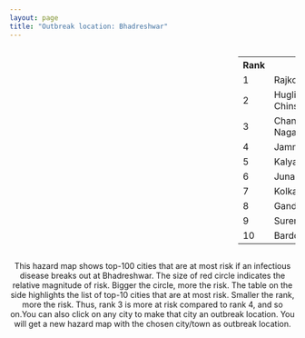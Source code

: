 ```yaml
---
layout: page
title: "Outbreak location: Bhadreshwar"
---
```

<div style="width: 100%; overflow: auto;">
<div style="width: 75%; float: left;">
<div id="mapid">
<script src="https://buda-magenta.github.io/hazard_map/load_map.js"></script>

<script>
var marker_outbreak = L.marker([22.910184, 69.899418],{"autoPan": true}).addTo(map); marker_outbreak.bindTooltip("Bhadreshwar").openTooltip();

var circle_1 = L.circle([22.305199, 70.802833], {"pane": "markerPane", "color": "red", "fill": true, "fillOpacity": 0.2, "fillRule": "evenodd", "lineCap": "round", "lineJoin": "round", "opacity": 1.0, "radius": 77103, "stroke": true, "weight": 3}).addTo(map);
circle_1.bindTooltip("Rajkot<br>rank: 1<br>hazard index: 0.077104")
circle_1.bindPopup('<a href="https://buda-magenta.github.io/hazard_map/Rajkot">Rajkot</a>')

var circle_2 = L.circle([22.901200, 88.389900], {"pane": "markerPane", "color": "red", "fill": true, "fillOpacity": 0.2, "fillRule": "evenodd", "lineCap": "round", "lineJoin": "round", "opacity": 1.0, "radius": 54794, "stroke": true, "weight": 3}).addTo(map);
circle_2.bindTooltip("Hugli-Chinsurah<br>rank: 2<br>hazard index: 0.054794")
circle_2.bindPopup('<a href="https://buda-magenta.github.io/hazard_map/Hugli-Chinsurah">Hugli-Chinsurah</a>')

var circle_3 = L.circle([26.505476, 93.977739], {"pane": "markerPane", "color": "red", "fill": true, "fillOpacity": 0.2, "fillRule": "evenodd", "lineCap": "round", "lineJoin": "round", "opacity": 1.0, "radius": 51621, "stroke": true, "weight": 3}).addTo(map);
circle_3.bindTooltip("Chandan Nagar<br>rank: 3<br>hazard index: 0.051622")
circle_3.bindPopup('<a href="https://buda-magenta.github.io/hazard_map/Chandan_Nagar">Chandan Nagar</a>')

var circle_4 = L.circle([22.473242, 70.055210], {"pane": "markerPane", "color": "red", "fill": true, "fillOpacity": 0.2, "fillRule": "evenodd", "lineCap": "round", "lineJoin": "round", "opacity": 1.0, "radius": 31710, "stroke": true, "weight": 3}).addTo(map);
circle_4.bindTooltip("Jamnagar<br>rank: 4<br>hazard index: 0.031711")
circle_4.bindPopup('<a href="https://buda-magenta.github.io/hazard_map/Jamnagar">Jamnagar</a>')

var circle_5 = L.circle([22.974972, 88.434592], {"pane": "markerPane", "color": "red", "fill": true, "fillOpacity": 0.2, "fillRule": "evenodd", "lineCap": "round", "lineJoin": "round", "opacity": 1.0, "radius": 31112, "stroke": true, "weight": 3}).addTo(map);
circle_5.bindTooltip("Kalyani<br>rank: 5<br>hazard index: 0.031112")
circle_5.bindPopup('<a href="https://buda-magenta.github.io/hazard_map/Kalyani">Kalyani</a>')

var circle_6 = L.circle([21.517410, 70.464275], {"pane": "markerPane", "color": "red", "fill": true, "fillOpacity": 0.2, "fillRule": "evenodd", "lineCap": "round", "lineJoin": "round", "opacity": 1.0, "radius": 19186, "stroke": true, "weight": 3}).addTo(map);
circle_6.bindTooltip("Junagadh<br>rank: 6<br>hazard index: 0.019186")
circle_6.bindPopup('<a href="https://buda-magenta.github.io/hazard_map/Junagadh">Junagadh</a>')

var circle_7 = L.circle([22.541418, 88.357691], {"pane": "markerPane", "color": "red", "fill": true, "fillOpacity": 0.2, "fillRule": "evenodd", "lineCap": "round", "lineJoin": "round", "opacity": 1.0, "radius": 15165, "stroke": true, "weight": 3}).addTo(map);
circle_7.bindTooltip("Kolkata<br>rank: 7<br>hazard index: 0.015165")
circle_7.bindPopup('<a href="https://buda-magenta.github.io/hazard_map/Kolkata">Kolkata</a>')

var circle_8 = L.circle([23.071874, 70.131715], {"pane": "markerPane", "color": "red", "fill": true, "fillOpacity": 0.2, "fillRule": "evenodd", "lineCap": "round", "lineJoin": "round", "opacity": 1.0, "radius": 14899, "stroke": true, "weight": 3}).addTo(map);
circle_8.bindTooltip("Gandhidham<br>rank: 8<br>hazard index: 0.014900")
circle_8.bindPopup('<a href="https://buda-magenta.github.io/hazard_map/Gandhidham">Gandhidham</a>')

var circle_9 = L.circle([22.750000, 71.666667], {"pane": "markerPane", "color": "red", "fill": true, "fillOpacity": 0.2, "fillRule": "evenodd", "lineCap": "round", "lineJoin": "round", "opacity": 1.0, "radius": 10653, "stroke": true, "weight": 3}).addTo(map);
circle_9.bindTooltip("Surendranagar<br>rank: 9<br>hazard index: 0.010654")
circle_9.bindPopup('<a href="https://buda-magenta.github.io/hazard_map/Surendranagar">Surendranagar</a>')

var circle_10 = L.circle([23.250000, 87.750000], {"pane": "markerPane", "color": "red", "fill": true, "fillOpacity": 0.2, "fillRule": "evenodd", "lineCap": "round", "lineJoin": "round", "opacity": 1.0, "radius": 10622, "stroke": true, "weight": 3}).addTo(map);
circle_10.bindTooltip("Barddhaman<br>rank: 10<br>hazard index: 0.010623")
circle_10.bindPopup('<a href="https://buda-magenta.github.io/hazard_map/Barddhaman">Barddhaman</a>')

var circle_11 = L.circle([21.640900, 69.611000], {"pane": "markerPane", "color": "red", "fill": true, "fillOpacity": 0.2, "fillRule": "evenodd", "lineCap": "round", "lineJoin": "round", "opacity": 1.0, "radius": 9114, "stroke": true, "weight": 3}).addTo(map);
circle_11.bindTooltip("Porbandar<br>rank: 11<br>hazard index: 0.009114")
circle_11.bindPopup('<a href="https://buda-magenta.github.io/hazard_map/Porbandar">Porbandar</a>')

var circle_12 = L.circle([23.247245, 69.668339], {"pane": "markerPane", "color": "red", "fill": true, "fillOpacity": 0.2, "fillRule": "evenodd", "lineCap": "round", "lineJoin": "round", "opacity": 1.0, "radius": 8814, "stroke": true, "weight": 3}).addTo(map);
circle_12.bindTooltip("Bhuj<br>rank: 12<br>hazard index: 0.008814")
circle_12.bindPopup('<a href="https://buda-magenta.github.io/hazard_map/Bhuj">Bhuj</a>')

var circle_13 = L.circle([22.168600, 71.668500], {"pane": "markerPane", "color": "red", "fill": true, "fillOpacity": 0.2, "fillRule": "evenodd", "lineCap": "round", "lineJoin": "round", "opacity": 1.0, "radius": 7806, "stroke": true, "weight": 3}).addTo(map);
circle_13.bindTooltip("Botad<br>rank: 13<br>hazard index: 0.007806")
circle_13.bindPopup('<a href="https://buda-magenta.github.io/hazard_map/Botad">Botad</a>')

var circle_14 = L.circle([21.764059, 70.616660], {"pane": "markerPane", "color": "red", "fill": true, "fillOpacity": 0.2, "fillRule": "evenodd", "lineCap": "round", "lineJoin": "round", "opacity": 1.0, "radius": 7102, "stroke": true, "weight": 3}).addTo(map);
circle_14.bindTooltip("Jetpur Navagadh<br>rank: 14<br>hazard index: 0.007102")
circle_14.bindPopup('<a href="https://buda-magenta.github.io/hazard_map/Jetpur_Navagadh">Jetpur Navagadh</a>')

var circle_15 = L.circle([21.972182, 70.795524], {"pane": "markerPane", "color": "red", "fill": true, "fillOpacity": 0.2, "fillRule": "evenodd", "lineCap": "round", "lineJoin": "round", "opacity": 1.0, "radius": 6713, "stroke": true, "weight": 3}).addTo(map);
circle_15.bindTooltip("Gondal<br>rank: 15<br>hazard index: 0.006714")
circle_15.bindPopup('<a href="https://buda-magenta.github.io/hazard_map/Gondal">Gondal</a>')

var circle_16 = L.circle([23.388901, 88.372439], {"pane": "markerPane", "color": "red", "fill": true, "fillOpacity": 0.2, "fillRule": "evenodd", "lineCap": "round", "lineJoin": "round", "opacity": 1.0, "radius": 4637, "stroke": true, "weight": 3}).addTo(map);
circle_16.bindTooltip("Nabadwip<br>rank: 16<br>hazard index: 0.004637")
circle_16.bindPopup('<a href="https://buda-magenta.github.io/hazard_map/Nabadwip">Nabadwip</a>')

var circle_17 = L.circle([22.965365, 88.403973], {"pane": "markerPane", "color": "red", "fill": true, "fillOpacity": 0.2, "fillRule": "evenodd", "lineCap": "round", "lineJoin": "round", "opacity": 1.0, "radius": 3834, "stroke": true, "weight": 3}).addTo(map);
circle_17.bindTooltip("Bansberia<br>rank: 17<br>hazard index: 0.003835")
circle_17.bindPopup('<a href="https://buda-magenta.github.io/hazard_map/Bansberia">Bansberia</a>')

var circle_18 = L.circle([23.021624, 72.579707], {"pane": "markerPane", "color": "red", "fill": true, "fillOpacity": 0.2, "fillRule": "evenodd", "lineCap": "round", "lineJoin": "round", "opacity": 1.0, "radius": 3717, "stroke": true, "weight": 3}).addTo(map);
circle_18.bindTooltip("Ahmedabad<br>rank: 18<br>hazard index: 0.003717")
circle_18.bindPopup('<a href="https://buda-magenta.github.io/hazard_map/Ahmedabad">Ahmedabad</a>')

var circle_19 = L.circle([20.905700, 70.378100], {"pane": "markerPane", "color": "red", "fill": true, "fillOpacity": 0.2, "fillRule": "evenodd", "lineCap": "round", "lineJoin": "round", "opacity": 1.0, "radius": 3137, "stroke": true, "weight": 3}).addTo(map);
circle_19.bindTooltip("Veraval<br>rank: 19<br>hazard index: 0.003138")
circle_19.bindPopup('<a href="https://buda-magenta.github.io/hazard_map/Veraval">Veraval</a>')

var circle_20 = L.circle([27.484460, 94.901945], {"pane": "markerPane", "color": "red", "fill": true, "fillOpacity": 0.2, "fillRule": "evenodd", "lineCap": "round", "lineJoin": "round", "opacity": 1.0, "radius": 2843, "stroke": true, "weight": 3}).addTo(map);
circle_20.bindTooltip("Dibrugarh<br>rank: 20<br>hazard index: 0.002844")
circle_20.bindPopup('<a href="https://buda-magenta.github.io/hazard_map/Dibrugarh">Dibrugarh</a>')

var circle_21 = L.circle([26.757792, 94.207965], {"pane": "markerPane", "color": "red", "fill": true, "fillOpacity": 0.2, "fillRule": "evenodd", "lineCap": "round", "lineJoin": "round", "opacity": 1.0, "radius": 2365, "stroke": true, "weight": 3}).addTo(map);
circle_21.bindTooltip("Jorhat<br>rank: 21<br>hazard index: 0.002365")
circle_21.bindPopup('<a href="https://buda-magenta.github.io/hazard_map/Jorhat">Jorhat</a>')

var circle_22 = L.circle([21.771884, 72.141645], {"pane": "markerPane", "color": "red", "fill": true, "fillOpacity": 0.2, "fillRule": "evenodd", "lineCap": "round", "lineJoin": "round", "opacity": 1.0, "radius": 1411, "stroke": true, "weight": 3}).addTo(map);
circle_22.bindTooltip("Bhavnagar<br>rank: 22<br>hazard index: 0.001411")
circle_22.bindPopup('<a href="https://buda-magenta.github.io/hazard_map/Bhavnagar">Bhavnagar</a>')

var circle_23 = L.circle([19.075990, 72.877393], {"pane": "markerPane", "color": "red", "fill": true, "fillOpacity": 0.2, "fillRule": "evenodd", "lineCap": "round", "lineJoin": "round", "opacity": 1.0, "radius": 1114, "stroke": true, "weight": 3}).addTo(map);
circle_23.bindTooltip("Mumbai<br>rank: 23<br>hazard index: 0.001115")
circle_23.bindPopup('<a href="https://buda-magenta.github.io/hazard_map/Mumbai">Mumbai</a>')

var circle_24 = L.circle([22.646958, 88.343612], {"pane": "markerPane", "color": "red", "fill": true, "fillOpacity": 0.2, "fillRule": "evenodd", "lineCap": "round", "lineJoin": "round", "opacity": 1.0, "radius": 986, "stroke": true, "weight": 3}).addTo(map);
circle_24.bindTooltip("Bally<br>rank: 24<br>hazard index: 0.000987")
circle_24.bindPopup('<a href="https://buda-magenta.github.io/hazard_map/Bally">Bally</a>')

var circle_25 = L.circle([25.264902, 82.985787], {"pane": "markerPane", "color": "red", "fill": true, "fillOpacity": 0.2, "fillRule": "evenodd", "lineCap": "round", "lineJoin": "round", "opacity": 1.0, "radius": 945, "stroke": true, "weight": 3}).addTo(map);
circle_25.bindTooltip("Morvi<br>rank: 25<br>hazard index: 0.000946")
circle_25.bindPopup('<a href="https://buda-magenta.github.io/hazard_map/Morvi">Morvi</a>')

var circle_26 = L.circle([23.535048, 87.338043], {"pane": "markerPane", "color": "red", "fill": true, "fillOpacity": 0.2, "fillRule": "evenodd", "lineCap": "round", "lineJoin": "round", "opacity": 1.0, "radius": 805, "stroke": true, "weight": 3}).addTo(map);
circle_26.bindTooltip("Durgapur<br>rank: 26<br>hazard index: 0.000805")
circle_26.bindPopup('<a href="https://buda-magenta.github.io/hazard_map/Durgapur">Durgapur</a>')

var circle_27 = L.circle([23.687130, 86.974659], {"pane": "markerPane", "color": "red", "fill": true, "fillOpacity": 0.2, "fillRule": "evenodd", "lineCap": "round", "lineJoin": "round", "opacity": 1.0, "radius": 742, "stroke": true, "weight": 3}).addTo(map);
circle_27.bindTooltip("Asansol<br>rank: 27<br>hazard index: 0.000742")
circle_27.bindPopup('<a href="https://buda-magenta.github.io/hazard_map/Asansol">Asansol</a>')

var circle_28 = L.circle([22.754995, 88.341667], {"pane": "markerPane", "color": "red", "fill": true, "fillOpacity": 0.2, "fillRule": "evenodd", "lineCap": "round", "lineJoin": "round", "opacity": 1.0, "radius": 619, "stroke": true, "weight": 3}).addTo(map);
circle_28.bindTooltip("Serampore<br>rank: 28<br>hazard index: 0.000620")
circle_28.bindPopup('<a href="https://buda-magenta.github.io/hazard_map/Serampore">Serampore</a>')

var circle_29 = L.circle([22.667046, 88.341146], {"pane": "markerPane", "color": "red", "fill": true, "fillOpacity": 0.2, "fillRule": "evenodd", "lineCap": "round", "lineJoin": "round", "opacity": 1.0, "radius": 548, "stroke": true, "weight": 3}).addTo(map);
circle_29.bindTooltip("Uttarpara<br>rank: 29<br>hazard index: 0.000549")
circle_29.bindPopup('<a href="https://buda-magenta.github.io/hazard_map/Uttarpara">Uttarpara</a>')

var circle_30 = L.circle([21.170200, 72.831100], {"pane": "markerPane", "color": "red", "fill": true, "fillOpacity": 0.2, "fillRule": "evenodd", "lineCap": "round", "lineJoin": "round", "opacity": 1.0, "radius": 537, "stroke": true, "weight": 3}).addTo(map);
circle_30.bindTooltip("Surat<br>rank: 30<br>hazard index: 0.000538")
circle_30.bindPopup('<a href="https://buda-magenta.github.io/hazard_map/Surat">Surat</a>')

var circle_31 = L.circle([20.866667, 70.750000], {"pane": "markerPane", "color": "red", "fill": true, "fillOpacity": 0.2, "fillRule": "evenodd", "lineCap": "round", "lineJoin": "round", "opacity": 1.0, "radius": 516, "stroke": true, "weight": 3}).addTo(map);
circle_31.bindTooltip("Amreli<br>rank: 31<br>hazard index: 0.000516")
circle_31.bindPopup('<a href="https://buda-magenta.github.io/hazard_map/Amreli">Amreli</a>')

var circle_32 = L.circle([24.965712, 88.127778], {"pane": "markerPane", "color": "red", "fill": true, "fillOpacity": 0.2, "fillRule": "evenodd", "lineCap": "round", "lineJoin": "round", "opacity": 1.0, "radius": 506, "stroke": true, "weight": 3}).addTo(map);
circle_32.bindTooltip("English Bazar<br>rank: 32<br>hazard index: 0.000507")
circle_32.bindPopup('<a href="https://buda-magenta.github.io/hazard_map/English_Bazar">English Bazar</a>')

var circle_33 = L.circle([24.170979, 72.436638], {"pane": "markerPane", "color": "red", "fill": true, "fillOpacity": 0.2, "fillRule": "evenodd", "lineCap": "round", "lineJoin": "round", "opacity": 1.0, "radius": 498, "stroke": true, "weight": 3}).addTo(map);
circle_33.bindTooltip("Palanpur<br>rank: 33<br>hazard index: 0.000498")
circle_33.bindPopup('<a href="https://buda-magenta.github.io/hazard_map/Palanpur">Palanpur</a>')

var circle_34 = L.circle([22.591260, 88.390964], {"pane": "markerPane", "color": "red", "fill": true, "fillOpacity": 0.2, "fillRule": "evenodd", "lineCap": "round", "lineJoin": "round", "opacity": 1.0, "radius": 443, "stroke": true, "weight": 3}).addTo(map);
circle_34.bindTooltip("Bidhan Nagar<br>rank: 34<br>hazard index: 0.000444")
circle_34.bindPopup('<a href="https://buda-magenta.github.io/hazard_map/Bidhan_Nagar">Bidhan Nagar</a>')

var circle_35 = L.circle([26.296772, 73.035143], {"pane": "markerPane", "color": "red", "fill": true, "fillOpacity": 0.2, "fillRule": "evenodd", "lineCap": "round", "lineJoin": "round", "opacity": 1.0, "radius": 441, "stroke": true, "weight": 3}).addTo(map);
circle_35.bindTooltip("Jodhpur<br>rank: 35<br>hazard index: 0.000442")
circle_35.bindPopup('<a href="https://buda-magenta.github.io/hazard_map/Jodhpur">Jodhpur</a>')

var circle_36 = L.circle([24.268349, 72.204387], {"pane": "markerPane", "color": "red", "fill": true, "fillOpacity": 0.2, "fillRule": "evenodd", "lineCap": "round", "lineJoin": "round", "opacity": 1.0, "radius": 435, "stroke": true, "weight": 3}).addTo(map);
circle_36.bindTooltip("Deesa<br>rank: 36<br>hazard index: 0.000436")
circle_36.bindPopup('<a href="https://buda-magenta.github.io/hazard_map/Deesa">Deesa</a>')

var circle_37 = L.circle([22.726141, 88.343487], {"pane": "markerPane", "color": "red", "fill": true, "fillOpacity": 0.2, "fillRule": "evenodd", "lineCap": "round", "lineJoin": "round", "opacity": 1.0, "radius": 421, "stroke": true, "weight": 3}).addTo(map);
circle_37.bindTooltip("Rishra<br>rank: 37<br>hazard index: 0.000421")
circle_37.bindPopup('<a href="https://buda-magenta.github.io/hazard_map/Rishra">Rishra</a>')

var circle_38 = L.circle([26.304149, 92.716060], {"pane": "markerPane", "color": "red", "fill": true, "fillOpacity": 0.2, "fillRule": "evenodd", "lineCap": "round", "lineJoin": "round", "opacity": 1.0, "radius": 419, "stroke": true, "weight": 3}).addTo(map);
circle_38.bindTooltip("Nagaon<br>rank: 38<br>hazard index: 0.000419")
circle_38.bindPopup('<a href="https://buda-magenta.github.io/hazard_map/Nagaon">Nagaon</a>')

var circle_39 = L.circle([22.794910, 88.331772], {"pane": "markerPane", "color": "red", "fill": true, "fillOpacity": 0.2, "fillRule": "evenodd", "lineCap": "round", "lineJoin": "round", "opacity": 1.0, "radius": 409, "stroke": true, "weight": 3}).addTo(map);
circle_39.bindTooltip("Baidyabati<br>rank: 39<br>hazard index: 0.000409")
circle_39.bindPopup('<a href="https://buda-magenta.github.io/hazard_map/Baidyabati">Baidyabati</a>')

var circle_40 = L.circle([25.913591, 93.728371], {"pane": "markerPane", "color": "red", "fill": true, "fillOpacity": 0.2, "fillRule": "evenodd", "lineCap": "round", "lineJoin": "round", "opacity": 1.0, "radius": 384, "stroke": true, "weight": 3}).addTo(map);
circle_40.bindTooltip("Dimapur<br>rank: 40<br>hazard index: 0.000385")
circle_40.bindPopup('<a href="https://buda-magenta.github.io/hazard_map/Dimapur">Dimapur</a>')

var circle_41 = L.circle([26.616957, 92.765007], {"pane": "markerPane", "color": "red", "fill": true, "fillOpacity": 0.2, "fillRule": "evenodd", "lineCap": "round", "lineJoin": "round", "opacity": 1.0, "radius": 366, "stroke": true, "weight": 3}).addTo(map);
circle_41.bindTooltip("Tezpur<br>rank: 41<br>hazard index: 0.000367")
circle_41.bindPopup('<a href="https://buda-magenta.github.io/hazard_map/Tezpur">Tezpur</a>')

var circle_42 = L.circle([26.180598, 91.753943], {"pane": "markerPane", "color": "red", "fill": true, "fillOpacity": 0.2, "fillRule": "evenodd", "lineCap": "round", "lineJoin": "round", "opacity": 1.0, "radius": 306, "stroke": true, "weight": 3}).addTo(map);
circle_42.bindTooltip("Guwahati<br>rank: 42<br>hazard index: 0.000307")
circle_42.bindPopup('<a href="https://buda-magenta.github.io/hazard_map/Guwahati">Guwahati</a>')

var circle_43 = L.circle([28.651718, 77.221939], {"pane": "markerPane", "color": "red", "fill": true, "fillOpacity": 0.2, "fillRule": "evenodd", "lineCap": "round", "lineJoin": "round", "opacity": 1.0, "radius": 278, "stroke": true, "weight": 3}).addTo(map);
circle_43.bindTooltip("Delhi<br>rank: 43<br>hazard index: 0.000278")
circle_43.bindPopup('<a href="https://buda-magenta.github.io/hazard_map/Delhi">Delhi</a>')

var circle_44 = L.circle([25.680654, 88.124646], {"pane": "markerPane", "color": "red", "fill": true, "fillOpacity": 0.2, "fillRule": "evenodd", "lineCap": "round", "lineJoin": "round", "opacity": 1.0, "radius": 249, "stroke": true, "weight": 3}).addTo(map);
circle_44.bindTooltip("Raiganj<br>rank: 44<br>hazard index: 0.000250")
circle_44.bindPopup('<a href="https://buda-magenta.github.io/hazard_map/Raiganj">Raiganj</a>')

var circle_45 = L.circle([22.508621, 88.253218], {"pane": "markerPane", "color": "red", "fill": true, "fillOpacity": 0.2, "fillRule": "evenodd", "lineCap": "round", "lineJoin": "round", "opacity": 1.0, "radius": 236, "stroke": true, "weight": 3}).addTo(map);
circle_45.bindTooltip("Maheshtala<br>rank: 45<br>hazard index: 0.000236")
circle_45.bindPopup('<a href="https://buda-magenta.github.io/hazard_map/Maheshtala">Maheshtala</a>')

var circle_46 = L.circle([22.472223, 88.093845], {"pane": "markerPane", "color": "red", "fill": true, "fillOpacity": 0.2, "fillRule": "evenodd", "lineCap": "round", "lineJoin": "round", "opacity": 1.0, "radius": 222, "stroke": true, "weight": 3}).addTo(map);
circle_46.bindTooltip("Uluberia<br>rank: 46<br>hazard index: 0.000222")
circle_46.bindPopup('<a href="https://buda-magenta.github.io/hazard_map/Uluberia">Uluberia</a>')

var circle_47 = L.circle([26.716413, 88.430992], {"pane": "markerPane", "color": "red", "fill": true, "fillOpacity": 0.2, "fillRule": "evenodd", "lineCap": "round", "lineJoin": "round", "opacity": 1.0, "radius": 219, "stroke": true, "weight": 3}).addTo(map);
circle_47.bindTooltip("Siliguri<br>rank: 47<br>hazard index: 0.000220")
circle_47.bindPopup('<a href="https://buda-magenta.github.io/hazard_map/Siliguri">Siliguri</a>')

var circle_48 = L.circle([22.297314, 73.194257], {"pane": "markerPane", "color": "red", "fill": true, "fillOpacity": 0.2, "fillRule": "evenodd", "lineCap": "round", "lineJoin": "round", "opacity": 1.0, "radius": 214, "stroke": true, "weight": 3}).addTo(map);
circle_48.bindTooltip("Vadodara<br>rank: 48<br>hazard index: 0.000214")
circle_48.bindPopup('<a href="https://buda-magenta.github.io/hazard_map/Vadodara">Vadodara</a>')

var circle_49 = L.circle([22.695034, 88.377060], {"pane": "markerPane", "color": "red", "fill": true, "fillOpacity": 0.2, "fillRule": "evenodd", "lineCap": "round", "lineJoin": "round", "opacity": 1.0, "radius": 201, "stroke": true, "weight": 3}).addTo(map);
circle_49.bindTooltip("Panihati<br>rank: 49<br>hazard index: 0.000202")
circle_49.bindPopup('<a href="https://buda-magenta.github.io/hazard_map/Panihati">Panihati</a>')

var circle_50 = L.circle([24.800609, 93.937000], {"pane": "markerPane", "color": "red", "fill": true, "fillOpacity": 0.2, "fillRule": "evenodd", "lineCap": "round", "lineJoin": "round", "opacity": 1.0, "radius": 200, "stroke": true, "weight": 3}).addTo(map);
circle_50.bindTooltip("Imphal<br>rank: 50<br>hazard index: 0.000201")
circle_50.bindPopup('<a href="https://buda-magenta.github.io/hazard_map/Imphal">Imphal</a>')

var circle_51 = L.circle([22.670728, 88.376342], {"pane": "markerPane", "color": "red", "fill": true, "fillOpacity": 0.2, "fillRule": "evenodd", "lineCap": "round", "lineJoin": "round", "opacity": 1.0, "radius": 177, "stroke": true, "weight": 3}).addTo(map);
circle_51.bindTooltip("Kamarhati<br>rank: 51<br>hazard index: 0.000177")
circle_51.bindPopup('<a href="https://buda-magenta.github.io/hazard_map/Kamarhati">Kamarhati</a>')

var circle_52 = L.circle([22.890183, 88.426939], {"pane": "markerPane", "color": "red", "fill": true, "fillOpacity": 0.2, "fillRule": "evenodd", "lineCap": "round", "lineJoin": "round", "opacity": 1.0, "radius": 173, "stroke": true, "weight": 3}).addTo(map);
circle_52.bindTooltip("Naihati<br>rank: 52<br>hazard index: 0.000173")
circle_52.bindPopup('<a href="https://buda-magenta.github.io/hazard_map/Naihati">Naihati</a>')

var circle_53 = L.circle([23.730215, 86.839671], {"pane": "markerPane", "color": "red", "fill": true, "fillOpacity": 0.2, "fillRule": "evenodd", "lineCap": "round", "lineJoin": "round", "opacity": 1.0, "radius": 165, "stroke": true, "weight": 3}).addTo(map);
circle_53.bindTooltip("Kulti<br>rank: 53<br>hazard index: 0.000165")
circle_53.bindPopup('<a href="https://buda-magenta.github.io/hazard_map/Kulti">Kulti</a>')

var circle_54 = L.circle([22.707369, 88.374437], {"pane": "markerPane", "color": "red", "fill": true, "fillOpacity": 0.2, "fillRule": "evenodd", "lineCap": "round", "lineJoin": "round", "opacity": 1.0, "radius": 151, "stroke": true, "weight": 3}).addTo(map);
circle_54.bindTooltip("Baranagar<br>rank: 54<br>hazard index: 0.000151")
circle_54.bindPopup('<a href="https://buda-magenta.github.io/hazard_map/Baranagar">Baranagar</a>')

var circle_55 = L.circle([22.717624, 88.488953], {"pane": "markerPane", "color": "red", "fill": true, "fillOpacity": 0.2, "fillRule": "evenodd", "lineCap": "round", "lineJoin": "round", "opacity": 1.0, "radius": 149, "stroke": true, "weight": 3}).addTo(map);
circle_55.bindTooltip("Barasat<br>rank: 55<br>hazard index: 0.000149")
circle_55.bindPopup('<a href="https://buda-magenta.github.io/hazard_map/Barasat">Barasat</a>')

var circle_56 = L.circle([23.774057, 71.683735], {"pane": "markerPane", "color": "red", "fill": true, "fillOpacity": 0.2, "fillRule": "evenodd", "lineCap": "round", "lineJoin": "round", "opacity": 1.0, "radius": 135, "stroke": true, "weight": 3}).addTo(map);
circle_56.bindTooltip("Patan<br>rank: 56<br>hazard index: 0.000135")
circle_56.bindPopup('<a href="https://buda-magenta.github.io/hazard_map/Patan">Patan</a>')

var circle_57 = L.circle([25.286698, 87.132254], {"pane": "markerPane", "color": "red", "fill": true, "fillOpacity": 0.2, "fillRule": "evenodd", "lineCap": "round", "lineJoin": "round", "opacity": 1.0, "radius": 126, "stroke": true, "weight": 3}).addTo(map);
circle_57.bindTooltip("Bhagalpur<br>rank: 57<br>hazard index: 0.000126")
circle_57.bindPopup('<a href="https://buda-magenta.github.io/hazard_map/Bhagalpur">Bhagalpur</a>')

var circle_58 = L.circle([25.133173, 86.525040], {"pane": "markerPane", "color": "red", "fill": true, "fillOpacity": 0.2, "fillRule": "evenodd", "lineCap": "round", "lineJoin": "round", "opacity": 1.0, "radius": 108, "stroke": true, "weight": 3}).addTo(map);
circle_58.bindTooltip("Kharagpur<br>rank: 58<br>hazard index: 0.000108")
circle_58.bindPopup('<a href="https://buda-magenta.github.io/hazard_map/Kharagpur">Kharagpur</a>')

var circle_59 = L.circle([12.979120, 77.591300], {"pane": "markerPane", "color": "red", "fill": true, "fillOpacity": 0.2, "fillRule": "evenodd", "lineCap": "round", "lineJoin": "round", "opacity": 1.0, "radius": 107, "stroke": true, "weight": 3}).addTo(map);
circle_59.bindTooltip("Bangalore<br>rank: 59<br>hazard index: 0.000108")
circle_59.bindPopup('<a href="https://buda-magenta.github.io/hazard_map/Bangalore">Bangalore</a>')

var circle_60 = L.circle([22.028124, 88.063265], {"pane": "markerPane", "color": "red", "fill": true, "fillOpacity": 0.2, "fillRule": "evenodd", "lineCap": "round", "lineJoin": "round", "opacity": 1.0, "radius": 105, "stroke": true, "weight": 3}).addTo(map);
circle_60.bindTooltip("Haldia<br>rank: 60<br>hazard index: 0.000106")
circle_60.bindPopup('<a href="https://buda-magenta.github.io/hazard_map/Haldia">Haldia</a>')

var circle_61 = L.circle([22.694792, 88.453018], {"pane": "markerPane", "color": "red", "fill": true, "fillOpacity": 0.2, "fillRule": "evenodd", "lineCap": "round", "lineJoin": "round", "opacity": 1.0, "radius": 104, "stroke": true, "weight": 3}).addTo(map);
circle_61.bindTooltip("Madhyamgram<br>rank: 61<br>hazard index: 0.000105")
circle_61.bindPopup('<a href="https://buda-magenta.github.io/hazard_map/Madhyamgram">Madhyamgram</a>')

var circle_62 = L.circle([24.379576, 88.585573], {"pane": "markerPane", "color": "red", "fill": true, "fillOpacity": 0.2, "fillRule": "evenodd", "lineCap": "round", "lineJoin": "round", "opacity": 1.0, "radius": 102, "stroke": true, "weight": 3}).addTo(map);
circle_62.bindTooltip("Baharampur<br>rank: 62<br>hazard index: 0.000103")
circle_62.bindPopup('<a href="https://buda-magenta.github.io/hazard_map/Baharampur">Baharampur</a>')

var circle_63 = L.circle([20.266777, 85.843559], {"pane": "markerPane", "color": "red", "fill": true, "fillOpacity": 0.2, "fillRule": "evenodd", "lineCap": "round", "lineJoin": "round", "opacity": 1.0, "radius": 97, "stroke": true, "weight": 3}).addTo(map);
circle_63.bindTooltip("Bhubaneswar<br>rank: 63<br>hazard index: 0.000097")
circle_63.bindPopup('<a href="https://buda-magenta.github.io/hazard_map/Bhubaneswar">Bhubaneswar</a>')

var circle_64 = L.circle([26.083143, 86.032571], {"pane": "markerPane", "color": "red", "fill": true, "fillOpacity": 0.2, "fillRule": "evenodd", "lineCap": "round", "lineJoin": "round", "opacity": 1.0, "radius": 93, "stroke": true, "weight": 3}).addTo(map);
circle_64.bindTooltip("Darbhanga<br>rank: 64<br>hazard index: 0.000093")
circle_64.bindPopup('<a href="https://buda-magenta.github.io/hazard_map/Darbhanga">Darbhanga</a>')

var circle_65 = L.circle([25.609324, 85.123525], {"pane": "markerPane", "color": "red", "fill": true, "fillOpacity": 0.2, "fillRule": "evenodd", "lineCap": "round", "lineJoin": "round", "opacity": 1.0, "radius": 90, "stroke": true, "weight": 3}).addTo(map);
circle_65.bindTooltip("Patna<br>rank: 65<br>hazard index: 0.000091")
circle_65.bindPopup('<a href="https://buda-magenta.github.io/hazard_map/Patna">Patna</a>')

var circle_66 = L.circle([21.735348, 81.944459], {"pane": "markerPane", "color": "red", "fill": true, "fillOpacity": 0.2, "fillRule": "evenodd", "lineCap": "round", "lineJoin": "round", "opacity": 1.0, "radius": 83, "stroke": true, "weight": 3}).addTo(map);
circle_66.bindTooltip("Bhatpara<br>rank: 66<br>hazard index: 0.000083")
circle_66.bindPopup('<a href="https://buda-magenta.github.io/hazard_map/Bhatpara">Bhatpara</a>')

var circle_67 = L.circle([22.840800, 88.653500], {"pane": "markerPane", "color": "red", "fill": true, "fillOpacity": 0.2, "fillRule": "evenodd", "lineCap": "round", "lineJoin": "round", "opacity": 1.0, "radius": 80, "stroke": true, "weight": 3}).addTo(map);
circle_67.bindTooltip("Habra<br>rank: 67<br>hazard index: 0.000081")
circle_67.bindPopup('<a href="https://buda-magenta.github.io/hazard_map/Habra">Habra</a>')

var circle_68 = L.circle([22.870214, 88.419608], {"pane": "markerPane", "color": "red", "fill": true, "fillOpacity": 0.2, "fillRule": "evenodd", "lineCap": "round", "lineJoin": "round", "opacity": 1.0, "radius": 79, "stroke": true, "weight": 3}).addTo(map);
circle_68.bindTooltip("Barrackpur<br>rank: 68<br>hazard index: 0.000080")
circle_68.bindPopup('<a href="https://buda-magenta.github.io/hazard_map/Barrackpur">Barrackpur</a>')

var circle_69 = L.circle([17.388786, 78.461065], {"pane": "markerPane", "color": "red", "fill": true, "fillOpacity": 0.2, "fillRule": "evenodd", "lineCap": "round", "lineJoin": "round", "opacity": 1.0, "radius": 79, "stroke": true, "weight": 3}).addTo(map);
circle_69.bindTooltip("Hyderabad<br>rank: 69<br>hazard index: 0.000079")
circle_69.bindPopup('<a href="https://buda-magenta.github.io/hazard_map/Hyderabad">Hyderabad</a>')

var circle_70 = L.circle([23.405848, 88.495894], {"pane": "markerPane", "color": "red", "fill": true, "fillOpacity": 0.2, "fillRule": "evenodd", "lineCap": "round", "lineJoin": "round", "opacity": 1.0, "radius": 78, "stroke": true, "weight": 3}).addTo(map);
circle_70.bindTooltip("Krishnanagar<br>rank: 70<br>hazard index: 0.000078")
circle_70.bindPopup('<a href="https://buda-magenta.github.io/hazard_map/Krishnanagar">Krishnanagar</a>')

var circle_71 = L.circle([13.083694, 80.270186], {"pane": "markerPane", "color": "red", "fill": true, "fillOpacity": 0.2, "fillRule": "evenodd", "lineCap": "round", "lineJoin": "round", "opacity": 1.0, "radius": 78, "stroke": true, "weight": 3}).addTo(map);
circle_71.bindTooltip("Chennai<br>rank: 71<br>hazard index: 0.000078")
circle_71.bindPopup('<a href="https://buda-magenta.github.io/hazard_map/Chennai">Chennai</a>')

var circle_72 = L.circle([23.259346, 88.437212], {"pane": "markerPane", "color": "red", "fill": true, "fillOpacity": 0.2, "fillRule": "evenodd", "lineCap": "round", "lineJoin": "round", "opacity": 1.0, "radius": 77, "stroke": true, "weight": 3}).addTo(map);
circle_72.bindTooltip("Santipur<br>rank: 72<br>hazard index: 0.000078")
circle_72.bindPopup('<a href="https://buda-magenta.github.io/hazard_map/Santipur">Santipur</a>')

var circle_73 = L.circle([25.560900, 87.647654], {"pane": "markerPane", "color": "red", "fill": true, "fillOpacity": 0.2, "fillRule": "evenodd", "lineCap": "round", "lineJoin": "round", "opacity": 1.0, "radius": 77, "stroke": true, "weight": 3}).addTo(map);
circle_73.bindTooltip("Katihar<br>rank: 73<br>hazard index: 0.000077")
circle_73.bindPopup('<a href="https://buda-magenta.github.io/hazard_map/Katihar">Katihar</a>')

var circle_74 = L.circle([22.661196, 88.866022], {"pane": "markerPane", "color": "red", "fill": true, "fillOpacity": 0.2, "fillRule": "evenodd", "lineCap": "round", "lineJoin": "round", "opacity": 1.0, "radius": 72, "stroke": true, "weight": 3}).addTo(map);
circle_74.bindTooltip("Basirhat<br>rank: 74<br>hazard index: 0.000072")
circle_74.bindPopup('<a href="https://buda-magenta.github.io/hazard_map/Basirhat">Basirhat</a>')

var circle_75 = L.circle([23.332200, 86.361600], {"pane": "markerPane", "color": "red", "fill": true, "fillOpacity": 0.2, "fillRule": "evenodd", "lineCap": "round", "lineJoin": "round", "opacity": 1.0, "radius": 70, "stroke": true, "weight": 3}).addTo(map);
circle_75.bindTooltip("Purulia<br>rank: 75<br>hazard index: 0.000071")
circle_75.bindPopup('<a href="https://buda-magenta.github.io/hazard_map/Purulia">Purulia</a>')

var circle_76 = L.circle([26.915458, 75.818982], {"pane": "markerPane", "color": "red", "fill": true, "fillOpacity": 0.2, "fillRule": "evenodd", "lineCap": "round", "lineJoin": "round", "opacity": 1.0, "radius": 70, "stroke": true, "weight": 3}).addTo(map);
circle_76.bindTooltip("Jaipur<br>rank: 76<br>hazard index: 0.000070")
circle_76.bindPopup('<a href="https://buda-magenta.github.io/hazard_map/Jaipur">Jaipur</a>')

var circle_77 = L.circle([22.920982, 88.437022], {"pane": "markerPane", "color": "red", "fill": true, "fillOpacity": 0.2, "fillRule": "evenodd", "lineCap": "round", "lineJoin": "round", "opacity": 1.0, "radius": 66, "stroke": true, "weight": 3}).addTo(map);
circle_77.bindTooltip("Halisahar<br>rank: 77<br>hazard index: 0.000066")
circle_77.bindPopup('<a href="https://buda-magenta.github.io/hazard_map/Halisahar">Halisahar</a>')

var circle_78 = L.circle([22.949011, 88.435910], {"pane": "markerPane", "color": "red", "fill": true, "fillOpacity": 0.2, "fillRule": "evenodd", "lineCap": "round", "lineJoin": "round", "opacity": 1.0, "radius": 63, "stroke": true, "weight": 3}).addTo(map);
circle_78.bindTooltip("Kanchrapara<br>rank: 78<br>hazard index: 0.000064")
circle_78.bindPopup('<a href="https://buda-magenta.github.io/hazard_map/Kanchrapara">Kanchrapara</a>')

var circle_79 = L.circle([19.194329, 72.970178], {"pane": "markerPane", "color": "red", "fill": true, "fillOpacity": 0.2, "fillRule": "evenodd", "lineCap": "round", "lineJoin": "round", "opacity": 1.0, "radius": 62, "stroke": true, "weight": 3}).addTo(map);
circle_79.bindTooltip("Thane<br>rank: 79<br>hazard index: 0.000062")
circle_79.bindPopup('<a href="https://buda-magenta.github.io/hazard_map/Thane">Thane</a>')

var circle_80 = L.circle([22.741920, 88.379201], {"pane": "markerPane", "color": "red", "fill": true, "fillOpacity": 0.2, "fillRule": "evenodd", "lineCap": "round", "lineJoin": "round", "opacity": 1.0, "radius": 61, "stroke": true, "weight": 3}).addTo(map);
circle_80.bindTooltip("Titagarh<br>rank: 80<br>hazard index: 0.000061")
circle_80.bindPopup('<a href="https://buda-magenta.github.io/hazard_map/Titagarh">Titagarh</a>')

var circle_81 = L.circle([22.801519, 86.202958], {"pane": "markerPane", "color": "red", "fill": true, "fillOpacity": 0.2, "fillRule": "evenodd", "lineCap": "round", "lineJoin": "round", "opacity": 1.0, "radius": 60, "stroke": true, "weight": 3}).addTo(map);
circle_81.bindTooltip("Jamshedpur<br>rank: 81<br>hazard index: 0.000060")
circle_81.bindPopup('<a href="https://buda-magenta.github.io/hazard_map/Jamshedpur">Jamshedpur</a>')

var circle_82 = L.circle([23.056882, 88.781851], {"pane": "markerPane", "color": "red", "fill": true, "fillOpacity": 0.2, "fillRule": "evenodd", "lineCap": "round", "lineJoin": "round", "opacity": 1.0, "radius": 59, "stroke": true, "weight": 3}).addTo(map);
circle_82.bindTooltip("Bongaon<br>rank: 82<br>hazard index: 0.000059")
circle_82.bindPopup('<a href="https://buda-magenta.github.io/hazard_map/Bongaon">Bongaon</a>')

var circle_83 = L.circle([22.715699, 88.381582], {"pane": "markerPane", "color": "red", "fill": true, "fillOpacity": 0.2, "fillRule": "evenodd", "lineCap": "round", "lineJoin": "round", "opacity": 1.0, "radius": 57, "stroke": true, "weight": 3}).addTo(map);
circle_83.bindTooltip("Khardaha<br>rank: 83<br>hazard index: 0.000057")
circle_83.bindPopup('<a href="https://buda-magenta.github.io/hazard_map/Khardaha">Khardaha</a>')

var circle_84 = L.circle([26.838100, 80.934600], {"pane": "markerPane", "color": "red", "fill": true, "fillOpacity": 0.2, "fillRule": "evenodd", "lineCap": "round", "lineJoin": "round", "opacity": 1.0, "radius": 57, "stroke": true, "weight": 3}).addTo(map);
circle_84.bindTooltip("Lucknow<br>rank: 84<br>hazard index: 0.000057")
circle_84.bindPopup('<a href="https://buda-magenta.github.io/hazard_map/Lucknow">Lucknow</a>')

var circle_85 = L.circle([23.666667, 72.500000], {"pane": "markerPane", "color": "red", "fill": true, "fillOpacity": 0.2, "fillRule": "evenodd", "lineCap": "round", "lineJoin": "round", "opacity": 1.0, "radius": 56, "stroke": true, "weight": 3}).addTo(map);
circle_85.bindTooltip("Mahesana<br>rank: 85<br>hazard index: 0.000057")
circle_85.bindPopup('<a href="https://buda-magenta.github.io/hazard_map/Mahesana">Mahesana</a>')

var circle_86 = L.circle([23.131954, 87.207397], {"pane": "markerPane", "color": "red", "fill": true, "fillOpacity": 0.2, "fillRule": "evenodd", "lineCap": "round", "lineJoin": "round", "opacity": 1.0, "radius": 51, "stroke": true, "weight": 3}).addTo(map);
circle_86.bindTooltip("Bankura<br>rank: 86<br>hazard index: 0.000051")
circle_86.bindPopup('<a href="https://buda-magenta.github.io/hazard_map/Bankura">Bankura</a>')

var circle_87 = L.circle([26.148658, 85.340013], {"pane": "markerPane", "color": "red", "fill": true, "fillOpacity": 0.2, "fillRule": "evenodd", "lineCap": "round", "lineJoin": "round", "opacity": 1.0, "radius": 48, "stroke": true, "weight": 3}).addTo(map);
circle_87.bindTooltip("Muzaffarpur<br>rank: 87<br>hazard index: 0.000048")
circle_87.bindPopup('<a href="https://buda-magenta.github.io/hazard_map/Muzaffarpur">Muzaffarpur</a>')

var circle_88 = L.circle([25.720581, 85.255560], {"pane": "markerPane", "color": "red", "fill": true, "fillOpacity": 0.2, "fillRule": "evenodd", "lineCap": "round", "lineJoin": "round", "opacity": 1.0, "radius": 46, "stroke": true, "weight": 3}).addTo(map);
circle_88.bindTooltip("Hajipur<br>rank: 88<br>hazard index: 0.000047")
circle_88.bindPopup('<a href="https://buda-magenta.github.io/hazard_map/Hajipur">Hajipur</a>')

var circle_89 = L.circle([18.521428, 73.854454], {"pane": "markerPane", "color": "red", "fill": true, "fillOpacity": 0.2, "fillRule": "evenodd", "lineCap": "round", "lineJoin": "round", "opacity": 1.0, "radius": 46, "stroke": true, "weight": 3}).addTo(map);
circle_89.bindTooltip("Pune<br>rank: 89<br>hazard index: 0.000047")
circle_89.bindPopup('<a href="https://buda-magenta.github.io/hazard_map/Pune">Pune</a>')

var circle_90 = L.circle([25.572433, 83.609605], {"pane": "markerPane", "color": "red", "fill": true, "fillOpacity": 0.2, "fillRule": "evenodd", "lineCap": "round", "lineJoin": "round", "opacity": 1.0, "radius": 44, "stroke": true, "weight": 3}).addTo(map);
circle_90.bindTooltip("Medinipur<br>rank: 90<br>hazard index: 0.000044")
circle_90.bindPopup('<a href="https://buda-magenta.github.io/hazard_map/Medinipur">Medinipur</a>')

var circle_91 = L.circle([23.795281, 86.430964], {"pane": "markerPane", "color": "red", "fill": true, "fillOpacity": 0.2, "fillRule": "evenodd", "lineCap": "round", "lineJoin": "round", "opacity": 1.0, "radius": 43, "stroke": true, "weight": 3}).addTo(map);
circle_91.bindTooltip("Dhanbad<br>rank: 91<br>hazard index: 0.000044")
circle_91.bindPopup('<a href="https://buda-magenta.github.io/hazard_map/Dhanbad">Dhanbad</a>')

var circle_92 = L.circle([23.831238, 91.282382], {"pane": "markerPane", "color": "red", "fill": true, "fillOpacity": 0.2, "fillRule": "evenodd", "lineCap": "round", "lineJoin": "round", "opacity": 1.0, "radius": 43, "stroke": true, "weight": 3}).addTo(map);
circle_92.bindTooltip("Agartala<br>rank: 92<br>hazard index: 0.000044")
circle_92.bindPopup('<a href="https://buda-magenta.github.io/hazard_map/Agartala">Agartala</a>')

var circle_93 = L.circle([23.370035, 85.325013], {"pane": "markerPane", "color": "red", "fill": true, "fillOpacity": 0.2, "fillRule": "evenodd", "lineCap": "round", "lineJoin": "round", "opacity": 1.0, "radius": 41, "stroke": true, "weight": 3}).addTo(map);
circle_93.bindTooltip("Ranchi<br>rank: 93<br>hazard index: 0.000041")
circle_93.bindPopup('<a href="https://buda-magenta.github.io/hazard_map/Ranchi">Ranchi</a>')

var circle_94 = L.circle([17.723128, 83.301284], {"pane": "markerPane", "color": "red", "fill": true, "fillOpacity": 0.2, "fillRule": "evenodd", "lineCap": "round", "lineJoin": "round", "opacity": 1.0, "radius": 39, "stroke": true, "weight": 3}).addTo(map);
circle_94.bindTooltip("Visakhapatnam<br>rank: 94<br>hazard index: 0.000040")
circle_94.bindPopup('<a href="https://buda-magenta.github.io/hazard_map/Visakhapatnam">Visakhapatnam</a>')

var circle_95 = L.circle([23.223288, 72.649227], {"pane": "markerPane", "color": "red", "fill": true, "fillOpacity": 0.2, "fillRule": "evenodd", "lineCap": "round", "lineJoin": "round", "opacity": 1.0, "radius": 39, "stroke": true, "weight": 3}).addTo(map);
circle_95.bindTooltip("Gandhinagar<br>rank: 95<br>hazard index: 0.000039")
circle_95.bindPopup('<a href="https://buda-magenta.github.io/hazard_map/Gandhinagar">Gandhinagar</a>')

var circle_96 = L.circle([28.015929, 73.317137], {"pane": "markerPane", "color": "red", "fill": true, "fillOpacity": 0.2, "fillRule": "evenodd", "lineCap": "round", "lineJoin": "round", "opacity": 1.0, "radius": 38, "stroke": true, "weight": 3}).addTo(map);
circle_96.bindTooltip("Bikaner<br>rank: 96<br>hazard index: 0.000039")
circle_96.bindPopup('<a href="https://buda-magenta.github.io/hazard_map/Bikaner">Bikaner</a>')

var circle_97 = L.circle([20.468600, 85.879200], {"pane": "markerPane", "color": "red", "fill": true, "fillOpacity": 0.2, "fillRule": "evenodd", "lineCap": "round", "lineJoin": "round", "opacity": 1.0, "radius": 38, "stroke": true, "weight": 3}).addTo(map);
circle_97.bindTooltip("Cuttack<br>rank: 97<br>hazard index: 0.000039")
circle_97.bindPopup('<a href="https://buda-magenta.github.io/hazard_map/Cuttack">Cuttack</a>')

var circle_98 = L.circle([25.335649, 83.007629], {"pane": "markerPane", "color": "red", "fill": true, "fillOpacity": 0.2, "fillRule": "evenodd", "lineCap": "round", "lineJoin": "round", "opacity": 1.0, "radius": 38, "stroke": true, "weight": 3}).addTo(map);
circle_98.bindTooltip("Varanasi<br>rank: 98<br>hazard index: 0.000038")
circle_98.bindPopup('<a href="https://buda-magenta.github.io/hazard_map/Varanasi">Varanasi</a>')

var circle_99 = L.circle([25.438130, 81.833800], {"pane": "markerPane", "color": "red", "fill": true, "fillOpacity": 0.2, "fillRule": "evenodd", "lineCap": "round", "lineJoin": "round", "opacity": 1.0, "radius": 35, "stroke": true, "weight": 3}).addTo(map);
circle_99.bindTooltip("Allahabad<br>rank: 99<br>hazard index: 0.000036")
circle_99.bindPopup('<a href="https://buda-magenta.github.io/hazard_map/Allahabad">Allahabad</a>')

var circle_100 = L.circle([23.743524, 92.738291], {"pane": "markerPane", "color": "red", "fill": true, "fillOpacity": 0.2, "fillRule": "evenodd", "lineCap": "round", "lineJoin": "round", "opacity": 1.0, "radius": 35, "stroke": true, "weight": 3}).addTo(map);
circle_100.bindTooltip("Aizawl<br>rank: 100<br>hazard index: 0.000036")
circle_100.bindPopup('<a href="https://buda-magenta.github.io/hazard_map/Aizawl">Aizawl</a>')
</script>
</div>
</div>


<div style="width: 20%; float: right;">
<table>
<tr>
<th>Rank</th>
<th>City</th>
</tr>

<tr>
<td>1</td>
<td>Rajkot</td>
</tr>

<tr>
<td>2</td>
<td>Hugli-Chinsurah</td>
</tr>

<tr>
<td>3</td>
<td>Chandan Nagar</td>
</tr>

<tr>
<td>4</td>
<td>Jamnagar</td>
</tr>

<tr>
<td>5</td>
<td>Kalyani</td>
</tr>

<tr>
<td>6</td>
<td>Junagadh</td>
</tr>

<tr>
<td>7</td>
<td>Kolkata</td>
</tr>

<tr>
<td>8</td>
<td>Gandhidham</td>
</tr>

<tr>
<td>9</td>
<td>Surendranagar</td>
</tr>

<tr>
<td>10</td>
<td>Barddhaman</td>
</tr>

</table>
</div>
</div>


<p align="center">This hazard map shows top-100 cities that are at most risk if an infectious disease breaks out at Bhadreshwar. The size of red circle indicates the relative magnitude of risk. Bigger the circle, more the risk. The table on the side highlights the list of top-10 cities that are at most risk. Smaller the rank, more the risk. Thus, rank 3 is more at risk compared to rank 4, and so on.You can also click on any city to make that city an outbreak location. You will get a new hazard map with the chosen city/town as outbreak location.
</p>